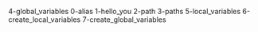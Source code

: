 4-global_variables
0-alias
1-hello_you
2-path
3-paths
5-local_variables
6-create_local_variables
7-create_global_variables 
